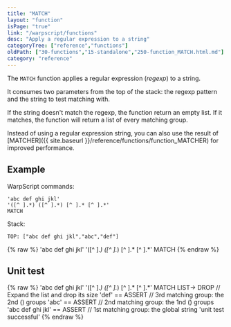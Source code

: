 ```yaml
---
title: "MATCH"
layout: "function"
isPage: "true"
link: "/warpscript/functions"
desc: "Apply a regular expression to a string"
categoryTree: ["reference","functions"]
oldPath: ["30-functions","15-standalone","250-function_MATCH.html.md"]
category: "reference"
---
```

 

The `MATCH` function applies a regular expression (*regexp*) to a string. 

It consumes two parameters from the top of the stack: the regexp pattern and the string to test matching with.

If the string doesn't match the regexp, the function return an empty list. If it matches, the function will return a
list of every matching group.

Instead of using a regular expression string, you can also use the result of [MATCHER]({{ site.baseurl }}/reference/functions/function_MATCHER) for improved performance.

## Example ##


WarpScript commands:

    'abc def ghi jkl'
    '([^ ].*) ([^ ].*) [^ ].* [^ ].*'
    MATCH

Stack: 

    TOP: ["abc def ghi jkl","abc","def"]


{% raw %}
<warp10-warpscript-widget backend="{{backend}}"  exec-endpoint="{{execEndpoint}}">'abc def ghi jkl'
'([^ ].*) ([^ ].*) [^ ].* [^ ].*'
MATCH
</warp10-warpscript-widget>
{% endraw %}    


## Unit test ##

{% raw %}
<warp10-warpscript-widget backend="{{backend}}"  exec-endpoint="{{execEndpoint}}">'abc def ghi jkl'
'([^ ].*) ([^ ].*) [^ ].* [^ ].*'
MATCH
LIST-> DROP                     // Expand the list and drop its size
'def' == ASSERT                 // 3rd matching group: the 2nd () groups
'abc' == ASSERT                 // 2nd matching group: the 1nd () groups
'abc def ghi jkl' == ASSERT     // 1st matching group: the global string
'unit test successful'
</warp10-warpscript-widget>
{% endraw %} 


